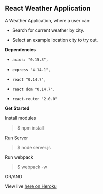 ## **React Weather Application**




A Weather Application, where a user can:

- Search for current weather by city.

- Select an example location city to try out.


**Dependencies**
 
-     axios: "0.15.3",
-     express "4.14.1",
-     react "0.14.7",
-     react dom "0.14.7",
-     react-router "2.0.0"
 
 
 
**Get Started**

Install modules

> $ npm install


Run Server

> $ node server.js


Run webpack

> $ webpack -w


OR/AND

View live [here on Heroku](http://weatherapp-moshe.herokuapp.com/)
